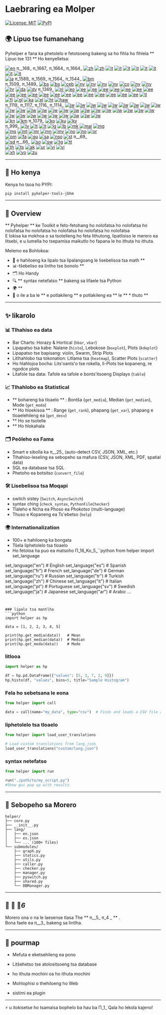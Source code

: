 # Laebraring ea Molper

[![License: MIT](https://img.shields.io/badge/License-MIT-yellow.svg)](LICENSE) [![PyPI](https://img.shields.io/pypi/v/pyhelper-tools-jbhm?style=for-the-badge&label=PyPI&color=blue)](https://pypi.org/project/pyhelper-tools-jbhm/)

## 🌍 Lipuo tse fumanehang

Pyhelper e fana ka phetolelo e fetotsoeng bakeng sa ho fihla ho fihlela ** Lipuo tse 131 ** Ho kenyelletsa:

[![en](https://img.shields.io/badge/lang-en-red.svg)](readme/README.md) π__168_ π_1667_ π_1664_ π_1664_ [![zh](https://img.shields.io/badge/lang-zh-black.svg)](readme/README.zh.md) [![zh](https://img.shields.io/badge/lang-zh-black.svg)](readme/README.zh.md) [![it](https://img.shields.io/badge/lang-it-lightgrey.svg)](readme/README.it.md) [![it](https://img.shields.io/badge/lang-it-lightgrey.svg)](readme/README.it.md) [![it](https://img.shields.io/badge/lang-it-lightgrey.svg)](readme/README.it.md) [![it](https://img.shields.io/badge/lang-it-lightgrey.svg)](readme/README.it.md) [![it](https://img.shields.io/badge/lang-it-lightgrey.svg)](readme/README.it.md) [![it](https://img.shields.io/badge/lang-it-lightgrey.svg)](readme/README.it.md) [![it](https://img.shields.io/badge/lang-it-lightgrey.svg)](readme/README.it.md) [![it](https://img.shields.io/badge/lang-it-lightgrey.svg)](readme/README.it.md)  
[![ja](https://img.shields.io/badge/lang-ja-red.svg)](readme/README.ja.md) π_1589_ π_1569_ π_1564_ π_1544_ [![bm](https://img.shields.io/badge/lang-bm-darkgreen.svg)](readme/README.bm.md)  
π_1509_ π_1489_ [![bs](https://img.shields.io/badge/lang-bs-purple.svg)](readme/README.bm.md) [![bs](https://img.shields.io/badge/lang-bs-purple.svg)](readme/README.bm.md) [![ceb](https://img.shields.io/badge/lang-ceb-blue.svg)](readme/README.ceb.md) [![ny](https://img.shields.io/badge/lang-ny-red.svg)](readme/README.ny.md) [![ny](https://img.shields.io/badge/lang-ny-red.svg)](readme/README.ny.md) [![ny](https://img.shields.io/badge/lang-ny-red.svg)](readme/README.ny.md) [![ny](https://img.shields.io/badge/lang-ny-red.svg)](readme/README.ny.md) [![co](https://img.shields.io/badge/lang-co-green.svg)](readme/README.co.md) [![ny](https://img.shields.io/badge/lang-ny-red.svg)](readme/README.ny.md) [![ny](https://img.shields.io/badge/lang-ny-red.svg)](readme/README.ny.md)  
[![hr](https://img.shields.io/badge/lang-hr-blue.svg)](readme/README.hr.md) [![da](https://img.shields.io/badge/lang-da-purple.svg)](readme/README.da.md) [![dv](https://img.shields.io/badge/lang-dv-orange.svg)](readme/README.dv.md) π_1369_ [![nl](https://img.shields.io/badge/lang-nl-orange.svg)](readme/README.nl.md) [![eo](https://img.shields.io/badge/lang-eo-green.svg)](readme/README.eo.md) [![ee](https://img.shields.io/badge/lang-ee-red.svg)](readme/README.ee.md) [![ee](https://img.shields.io/badge/lang-ee-red.svg)](readme/README.ee.md) [![ee](https://img.shields.io/badge/lang-ee-red.svg)](readme/README.ee.md) [![ee](https://img.shields.io/badge/lang-ee-red.svg)](readme/README.ee.md) [![ee](https://img.shields.io/badge/lang-ee-red.svg)](readme/README.ee.md) [![ee](https://img.shields.io/badge/lang-ee-red.svg)](readme/README.ee.md) [![ee](https://img.shields.io/badge/lang-ee-red.svg)](readme/README.ee.md) [![ee](https://img.shields.io/badge/lang-ee-red.svg)](readme/README.ee.md) [![ee](https://img.shields.io/badge/lang-ee-red.svg)](readme/README.ee.md) [![ee](https://img.shields.io/badge/lang-ee-red.svg)](readme/README.ee.md) [![ee](https://img.shields.io/badge/lang-ee-red.svg)](readme/README.ee.md) [![ee](https://img.shields.io/badge/lang-ee-red.svg)](readme/README.ee.md) [![ee](https://img.shields.io/badge/lang-ee-red.svg)](readme/README.ee.md) [![ee](https://img.shields.io/badge/lang-ee-red.svg)](readme/README.ee.md) [![ee](https://img.shields.io/badge/lang-ee-red.svg)](readme/README.ee.md) [![ee](https://img.shields.io/badge/lang-ee-red.svg)](readme/README.ee.md) [![ee](https://img.shields.io/badge/lang-ee-red.svg)](readme/README.ee.md) [![ee](https://img.shields.io/badge/lang-ee-red.svg)](readme/README.ee.md) [![ee](https://img.shields.io/badge/lang-ee-red.svg)](readme/README.ee.md) [![tl](https://img.shields.io/badge/lang-tl-purple.svg)](readme/README.tl.md)  
[![fi](https://img.shields.io/badge/lang-fi-blue.svg)](readme/README.fi.md) [![gl](https://img.shields.io/badge/lang-gl-green.svg)](readme/README.gl.md) [![ka](https://img.shields.io/badge/lang-ka-red.svg)](readme/README.ka.md) [![el](https://img.shields.io/badge/lang-el-blue.svg)](readme/README.el.md) [![ht](https://img.shields.io/badge/lang-ht-green.svg)](readme/README.ht.md) [![haw](https://img.shields.io/badge/lang-haw-red.svg)](readme/README.haw.md)  
π_1119_ π_1117_ π_1116_ π_1114_ [![jw](https://img.shields.io/badge/lang-jw-red.svg)](readme/README.jw.md) [![jw](https://img.shields.io/badge/lang-jw-red.svg)](readme/README.jw.md) [![jw](https://img.shields.io/badge/lang-jw-red.svg)](readme/README.jw.md) [![jw](https://img.shields.io/badge/lang-jw-red.svg)](readme/README.jw.md) [![jw](https://img.shields.io/badge/lang-jw-red.svg)](readme/README.jw.md) [![jw](https://img.shields.io/badge/lang-jw-red.svg)](readme/README.jw.md) [![jw](https://img.shields.io/badge/lang-jw-red.svg)](readme/README.jw.md) [![jw](https://img.shields.io/badge/lang-jw-red.svg)](readme/README.jw.md) [![jw](https://img.shields.io/badge/lang-jw-red.svg)](readme/README.jw.md) [![jw](https://img.shields.io/badge/lang-jw-red.svg)](readme/README.jw.md) [![jw](https://img.shields.io/badge/lang-jw-red.svg)](readme/README.jw.md) [![jw](https://img.shields.io/badge/lang-jw-red.svg)](readme/README.jw.md) [![jw](https://img.shields.io/badge/lang-jw-red.svg)](readme/README.jw.md) [![jw](https://img.shields.io/badge/lang-jw-red.svg)](readme/README.jw.md) [![jw](https://img.shields.io/badge/lang-jw-red.svg)](readme/README.jw.md) [![jw](https://img.shields.io/badge/lang-jw-red.svg)](readme/README.jw.md) [![jw](https://img.shields.io/badge/lang-jw-red.svg)](readme/README.jw.md) [![jw](https://img.shields.io/badge/lang-jw-red.svg)](readme/README.jw.md) [![jw](https://img.shields.io/badge/lang-jw-red.svg)](readme/README.jw.md) [![jw](https://img.shields.io/badge/lang-jw-red.svg)](readme/README.jw.md) [![jw](https://img.shields.io/badge/lang-jw-red.svg)](readme/README.jw.md) [![jw](https://img.shields.io/badge/lang-jw-red.svg)](readme/README.jw.md) [![jw](https://img.shields.io/badge/lang-jw-red.svg)](readme/README.jw.md) [![jw](https://img.shields.io/badge/lang-jw-red.svg)](readme/README.jw.md) [![jw](https://img.shields.io/badge/lang-jw-red.svg)](readme/README.jw.md) [![jw](https://img.shields.io/badge/lang-jw-red.svg)](readme/README.jw.md) [![jw](https://img.shields.io/badge/lang-jw-red.svg)](readme/README.jw.md) [![jw](https://img.shields.io/badge/lang-jw-red.svg)](readme/README.jw.md) [![jw](https://img.shields.io/badge/lang-jw-red.svg)](readme/README.jw.md) [![jw](https://img.shields.io/badge/lang-jw-red.svg)](readme/README.jw.md) [![jw](https://img.shields.io/badge/lang-jw-red.svg)](readme/README.jw.md) [![jw](https://img.shields.io/badge/lang-jw-red.svg)](readme/README.jw.md)  
[![kn](https://img.shields.io/badge/lang-kn-purple.svg)](readme/README.kn.md) [![km](https://img.shields.io/badge/lang-km-green.svg)](readme/README.km.md) π_1079_ [![ko](https://img.shields.io/badge/lang-ko-purple.svg)](readme/README.ko.md) [![ku](https://img.shields.io/badge/lang-ku-green.svg)](readme/README.ku.md) [![ky](https://img.shields.io/badge/lang-ky-red.svg)](readme/README.ky.md)  
π_999_ [![lv](https://img.shields.io/badge/lang-lv-green.svg)](readme/README.lv.md) [![lt](https://img.shields.io/badge/lang-lt-red.svg)](readme/README.lt.md) [![lt](https://img.shields.io/badge/lang-lt-red.svg)](readme/README.lt.md) [![lg](https://img.shields.io/badge/lang-lg-purple.svg)](readme/README.lg.md) [![lb](https://img.shields.io/badge/lang-lb-orange.svg)](readme/README.lb.md) [![mk](https://img.shields.io/badge/lang-mk-green.svg)](readme/README.mk.md) [![mai](https://img.shields.io/badge/lang-mai-blue.svg)](readme/README.mai.md) [![mg](https://img.shields.io/badge/lang-mg-red.svg)](readme/README.mg.md)  
[![ms](https://img.shields.io/badge/lang-ms-purple.svg)](readme/README.ms.md) [![mt](https://img.shields.io/badge/lang-mt-green.svg)](readme/README.mt.md) [![mr](https://img.shields.io/badge/lang-mr-red.svg)](readme/README.mr.md) [![mn](https://img.shields.io/badge/lang-mn-orange.svg)](readme/README.mn.md) [![my](https://img.shields.io/badge/lang-my-green.svg)](readme/README.my.md) [![no](https://img.shields.io/badge/lang-no-red.svg)](readme/README.no.md) [![no](https://img.shields.io/badge/lang-no-red.svg)](readme/README.no.md) [![or](https://img.shields.io/badge/lang-or-purple.svg)](readme/README.or.md)  
[![om](https://img.shields.io/badge/lang-om-orange.svg)](readme/README.om.md) [![fa](https://img.shields.io/badge/lang-fa-blue.svg)](readme/README.fa.md) [![qu](https://img.shields.io/badge/lang-qu-red.svg)](readme/README.qu.md) [![sa](https://img.shields.io/badge/lang-sa-green.svg)](readme/README.sa.md) [![nso](https://img.shields.io/badge/lang-nso-red.svg)](readme/README.nso.md) [![st](https://img.shields.io/badge/lang-st-purple.svg)](readme/README.st.md) π__69_  
[![sd](https://img.shields.io/badge/lang-sd-green.svg)](readme/README.sd.md) π__66_ [![so](https://img.shields.io/badge/lang-so-orange.svg)](readme/README.so.md) [![sw](https://img.shields.io/badge/lang-sw-blue.svg)](readme/README.sw.md) [![tg](https://img.shields.io/badge/lang-tg-red.svg)](readme/README.tg.md) [![tt](https://img.shields.io/badge/lang-tt-orange.svg)](readme/README.tt.md)  
[![th](https://img.shields.io/badge/lang-th-blue.svg)](readme/README.th.md) [![ts](https://img.shields.io/badge/lang-ts-purple.svg)](readme/README.ts.md) [![ak](https://img.shields.io/badge/lang-ak-green.svg)](readme/README.ak.md) [![ur](https://img.shields.io/badge/lang-ur-red.svg)](readme/README.ur.md) [![vi](https://img.shields.io/badge/lang-vi-green.svg)](readme/README.vi.md) [![vi](https://img.shields.io/badge/lang-vi-green.svg)](readme/README.vi.md)  
[![xh](https://img.shields.io/badge/lang-xh-red.svg)](readme/README.xh.md) [![yo](https://img.shields.io/badge/lang-yo-orange.svg)](readme/README.yo.md) [![zu](https://img.shields.io/badge/lang-zu-green.svg)](readme/README.zu.md)

---


## 🚀 Ho kenya

Kenya ho tsoa ho PYPI:

```bash
pip install pyhelper-tools-jbhm
```

---

## 📖 Overview

** Pyhelper ** ke Toolkit e feto-fetohang ho nolofatsa ho nolofatsa ho nolofatsa ho nolofatsa ho nolofatsa ho nolofatsa ho nolofatsa  
E lokisa ka mokhoa o sa tsotelleng ho feta lithutong, lipatlisiso le merero ea litsebi, e u lumella ho tsepamisa maikutlo ho fapana le ho ithuta ho ithuta.

Melemo ea Bohlokoa:
- 🧮 e hahiloeng ka lipalo tsa lipalangoang le lisebelisoa tsa math **
- 📊-tšebeliso ea lintho tse bonolo **
- 🗂 Ho Handy
- 🔍 ** syntax netefatso ** bakeng sa lifaele tsa Python
- 🌍 **
- 🚀 o ile a ba le ** e potlakileng ** e potlakileng ea ** le ** * thuto **

---

## ✨ likarolo

### 📊 Tlhahiso ea data
- Bar Charts: Horazy & Hortical (`hbar`, `vbar`)  
- Lipapatso tsa kabe: Nalane (`histo`), Lebokose (`boxplot`), Plots (`kdeplot`)  
- Lipapatso tse bapisang: violin, Swarm, Strip Plots  
- Litlhahlobo tsa tokonation: Litlama tsa (`heatmap`), Scatter Plots (`scatter`)  
- Ho hlahlojoa bocha: Lits'oants'o tse rokella, li-Plots tse kopaneng, re ngodce plots  
- Litafole tsa data: Tafole ea tafole e bonts'itsoeng Displays (`table`)  

### 📈 Tlhahlobo ea Statistical
- ** bohareng ba tloaelo ** : Bontša (`get_media`), Median (`get_median`), Mode (`get_moda`)  
- ** Ho hloekisoa ** : Range (`get_rank`), phapang (`get_var`), phapang e tloaelehileng ea (`get_desv`)  
- ** Ho se tsotelle  
- ** Ho hlokahala  

### 🗂 Peōleho ea Fama
- Smart e sibolla ka π__25_ (auto-detect CSV, JSON, XML, etc.)  
- Tlhahiso-leseling ea sebopeho sa mafura (CSV, JSON, XML, PDF, spatial data)  
- SQL ea database tsa SQL  
- Phetoho ea botsitso (`convert_file`)  

### 🛠 Lisebelisoa tsa Moqapi
- switch sistey (`Switch`, `AsyncSwitch`)  
- syntax ching (`check_syntax`, `PythonFileChecker`)  
- Tlaleho e Ncha ea Phoso ea Phokotso (multi-language)  
- Thuso e Kopaneng ea Ts'ebetso (`help`)  

### 🌍 Internationalization
- 100+ e hahiloeng ka bongata  
- Tšela liphetolelo tsa tloaelo  
- Ho fetoloa ha puo ea matsoho Π_16_Ko_5_``python
from helper import set_language

set_language("en")  # English
set_language("es")  # Spanish
set_language("fr")  # French
set_language("de")  # German
set_language("ru")  # Russian
set_language("tr")  # Turkish
set_language("zh")  # Chinese
set_language("it")  # Italian
set_language("pt")  # Portuguese
set_language("sv")  # Swedish
set_language("ja")  # Japanese
set_language("ar")  # Arabic
...
```


### lipalo tsa mantlha
```python
import helper as hp

data = [1, 2, 2, 3, 4, 5]

print(hp.get_media(data))   # Mean
print(hp.get_median(data))  # Median
print(hp.get_moda(data))    # Mode
```

### litlooa
```python
import helper as hp

df = hp.pd.DataFrame({"values": [5, 3, 7, 2, 9]})
hp.histo(df, "values", bins=5, title="Sample Histogram")
```

### Fela ho sebetsana le eona
```python
from helper import call

data = call(name="my_data", type="csv")  # Finds and loads a CSV file automatically
```

### liphetolelo tsa tloaelo
```python
from helper import load_user_translations

# Load custom translations from lang.json
load_user_translations("custom/lang.json")
```

### syntax netefatso
```python
from helper import run

run("./path/to/my_script.py")
#Show gui pop up with results
```

---

## 📂 Sebopeho sa Morero

```
helper/
├── core.py
├── __init__.py
├── lang/
│   ├── en.json
│   ├── es.json
│   └── ... (100+ files)
└── submodules/
    ├── graph.py
    ├── statics.py
    ├── utils.py
    ├── caller.py
    ├── checker.py
    ├── manager.py
    ├── pyswitch.py
    ├── shared.py
    └── DBManager.py
```

---

## 📜 📜 📜_6_

Morero ona o na le laesense tlasa The ** π__5_ π_4 _ ** .  
Bona faele ea π__3_ bakeng sa lintlha.

---

## 🔮 pourmap

- Mefuta e eketsehileng ea pono

- Litšehetso tse atolositsoeng tsa database

- ho ithuta mochini oa ho ithuta mochini

- Mohlophisi o thehiloeng ho Web

- sistimi ea plugin

---

⚡ u itokisetse ho tsamaisa bophelo ba hau ba Π_1_ Qala ho lekola kajeno!